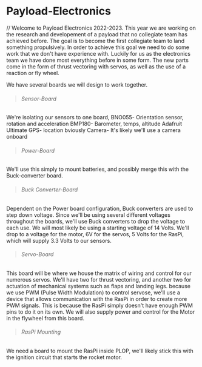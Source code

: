 # Payload-Electronics
// Welcome to Payload Electronics 2022-2023. This year we are working on the research and developement of a payload that no collegiate team has achieved before. 
The goal is to become the first collegiate team to land something propulsively.
In order to achieve this goal we need to do some work that we don't have experience with.
Luckily for us as the electronics team we have done most everything before in some form. The new parts come in the form of thrust vectoring with servos, as well as
the use of a reaction or fly wheel.

We have several boards we will design to work together.

> ###### Sensor-Board
   We're isolating our sensors to one board, 
       BNO055- Orientation sensor, rotation and acceleration
       BMP180- Barometer, temps, altitude
       Adafruit Ultimate GPS- location bviously
       Camera- It's likely we'll use a camera onboard
>###### Power-Board
   We'll use this simply to mount batteries, and possibly merge this with the Buck-converter board.
   
>###### Buck Converter-Board
   Dependent on the Power board configuration,
     Buck converters are used to step down voltage. 
     Since we'll be using several different voltages throughout the boards, we'll use Buck converters to drop the voltage to each use.
     We will most likely be using a starting voltage of 14 Volts.
        We'll drop to a voltage for the motor, 6V for the servos, 5 Volts for the RasPi, which will supply 3.3 Volts to our sensors.
        
>###### Servo-Board
   This board will be where we house the matrix of wiring and control for our numerous servos.
     We'll have two for thrust vectoring, and another two for actuation of mechanical systems such as flaps and landing legs. 
     because we use PWM (Pulse Width Modulation) to control servose, we'll use a device that allows communication
     with the RasPi in order to create more PWM signals. This is because the RasPi simply doesn't have enough PWM pins to do it on its own.
     We will also supply power and control for the Motor in the flywheel from this board.
     
>###### RasPi Mounting
   We need a board to mount the RasPi inside PLOP, we'll likely stick this with the ignition circuit that starts the rocket motor.
   
        
       


  
